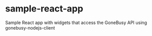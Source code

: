 # sample-react-app
Sample React app with widgets that access the GoneBusy API using gonebusy-nodejs-client
